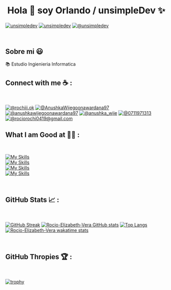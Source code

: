 <h1 align="center">Hola 👋  soy Orlando / unsimpleDev ✨ </h1> 

<p align="left">
<a href="https://linkedin.com/in/unsimpledev" target="blank"><img align="center" src="https://img.shields.io/badge/LinkedIn-0077B5?style=for-the-badge&logo=linkedin&logoColor=white" alt="unsimpledev"/></a>
<a href="https://fb.com/unsimpledev" target="blank"><img align="center" src="https://img.shields.io/badge/Facebook-1877F2?style=for-the-badge&logo=facebook&logoColor=white" alt="unsimpledev"  /></a>
<a href = "mailto:unsimpledev@gmail.com" target="blank"><img align="center" src="https://img.shields.io/badge/Gmail-D14836?style=for-the-badge&logo=gmail&logoColor=white" alt="@unsimpledev"  /></a>
  </p>
<br>
<h2>Sobre mi 😃</h2>

<p align="left">
📚 Estudio Ingienieria Informatica
<br>

## Connect with me ☕ :

<br>

[![@rochiii.ok](https://img.icons8.com/fluency/48/000000/instagram-new.png "@rochiii.ok")](https://www.instagram.com/rochiii.ok/) 
[![@AnushkaWijegoonawardana97](https://img.icons8.com/fluency/48/000000/facebook.png "@AnushkaWijegoonawardana97")](https://www.facebook.com/AnushkaWijegoonawardana97) 
[![@anushkawijegoonawardana97](https://img.icons8.com/fluency/48/000000/linkedin.png "@anushkawijegoonawardana97")](https://www.linkedin.com/in/anushkawijegoonawardana97/) 
[![@anushka_wije](https://img.icons8.com/fluency/48/000000/twitter-squared.png "@anushka_wije")](https://twitter.com/anushka_wije) 
[![@0711971313](https://img.icons8.com/fluency/48/000000/phone-disconnected.png "@0711971313")](tel:0711971313) 
[![@rociorochi0419@gmail.com](https://img.icons8.com/fluency/48/000000/apple-mail.png "@rociorochi0419@gmail.com")](rociorochi0419@gmail.com)

## What I am Good at 🧑‍💻 :

<br>

[![My Skills](https://skillicons.dev/icons?i=c,cpp,py&perline=3)](https://skillicons.dev)
<br>
[![My Skills](https://skillicons.dev/icons?i=docker,regex,git,vim&perline=4)](https://skillicons.dev)
<br>
[![My Skills](https://skillicons.dev/icons?i=express,prisma&perline=2)](https://skillicons.dev)
<br>
[![My Skills](https://skillicons.dev/icons?i=js,html,css)](https://skillicons.dev)

<br>

## GitHub Stats 📈 :

<br>

[![GitHub Streak](https://github-readme-streak-stats.herokuapp.com?user=AnushkaWijegoonawardana97&theme=algolia&date_format=M%20j%5B%2C%20Y%5D)](https://git.io/streak-stats) [![Rocio-Elizabeth-Vera GitHub stats](https://github-readme-stats.vercel.app/api?username=Rocio-Elizabeth-Vera&theme=algolia)](https://github.com/Rocio-Elizabeth-Vera/github-readme-stats) [![Top Langs](https://github-readme-stats.vercel.app/api/top-langs/?username=Rocio-Elizabeth-Vera&theme=algolia)](https://github.com/Rocio-Elizabeth-Vera/github-readme-stats) [![Rocio-Elizabeth-Vera wakatime stats](https://github-readme-stats.vercel.app/api/wakatime?username=WinterWolf97&theme=algolia)](https://github.com/WinterWolf97/github-readme-stats)

<br>

## GitHub Thropies 🏆 :

<br>

[![trophy](https://github-profile-trophy.vercel.app/?username=Rocio-Elizabeth-Vera)](https://github.com/Rocio-Elizabeth-Vera/github-profile-trophy)


